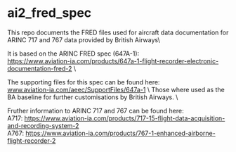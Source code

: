 # ai2_fred_spec
This repo documents the FRED files used for aircraft data documentation for ARINC 717 and 767 data provided by British Airways\\

It is based on the ARINC FRED spec (647A-1):\
https://www.aviation-ia.com/products/647a-1-flight-recorder-electronic-documentation-fred-2 \

The supporting files for this spec can be found here:\
www.aviation-ia.com/aeec/SupportFiles/647a-1 \\
Those where used as the BA baseline for further customisations by British Airways. \\

Fruther information to ARINC 717 and 767 can be found here:\
A717: https://www.aviation-ia.com/products/717-15-flight-data-acquisition-and-recording-system-2 \
A767: https://www.aviation-ia.com/products/767-1-enhanced-airborne-flight-recorder-2
